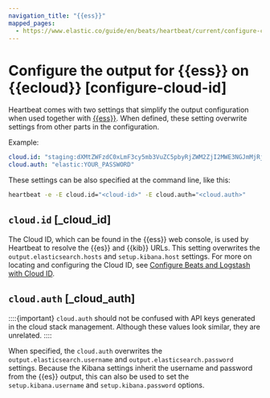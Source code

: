 ```yaml
---
navigation_title: "{{ess}}"
mapped_pages:
  - https://www.elastic.co/guide/en/beats/heartbeat/current/configure-cloud-id.html
---
```


# Configure the output for {{ess}} on {{ecloud}} [configure-cloud-id]


Heartbeat comes with two settings that simplify the output configuration when used together with [{{ess}}](https://www.elastic.co/cloud/elasticsearch-service?page=docs&placement=docs-body). When defined, these setting overwrite settings from other parts in the configuration.

Example:

```yaml
cloud.id: "staging:dXMtZWFzdC0xLmF3cy5mb3VuZC5pbyRjZWM2ZjI2MWE3NGJmMjRjZTMzYmI4ODExYjg0Mjk0ZiRjNmMyY2E2ZDA0MjI0OWFmMGNjN2Q3YTllOTYyNTc0Mw=="
cloud.auth: "elastic:YOUR_PASSWORD"
```

These settings can be also specified at the command line, like this:

```sh
heartbeat -e -E cloud.id="<cloud-id>" -E cloud.auth="<cloud.auth>"
```

## `cloud.id` [_cloud_id]

The Cloud ID, which can be found in the {{ess}} web console, is used by Heartbeat to resolve the {{es}} and {{kib}} URLs. This setting overwrites the `output.elasticsearch.hosts` and `setup.kibana.host` settings. For more on locating and configuring the Cloud ID, see [Configure Beats and Logstash with Cloud ID](docs-content://deploy-manage/deploy/cloud-enterprise/connect-elasticsearch.md).


## `cloud.auth` [_cloud_auth]

::::{important}
`cloud.auth` should not be confused with API keys generated in the cloud stack management. Although these values look similar, they are unrelated.
::::

When specified, the `cloud.auth` overwrites the `output.elasticsearch.username` and `output.elasticsearch.password` settings. Because the Kibana settings inherit the username and password from the {{es}} output, this can also be used to set the `setup.kibana.username` and `setup.kibana.password` options.
